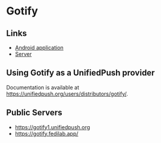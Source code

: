 # Gotify

## Links

* [Android application](https://github.com/gotify/android/tree/unifiedpush)
* [Server](https://github.com/gotify/server)

## Using Gotify as a UnifiedPush provider

Documentation is available at <https://unifiedpush.org/users/distributors/gotify/>.

## Public Servers

* <https://gotify1.unifiedpush.org>
* <https://gotify.fedilab.app/>
